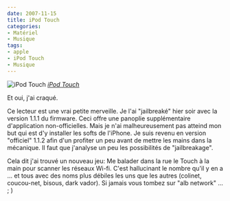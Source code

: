 ```yaml
---
date: 2007-11-15
title: iPod Touch
categories:
- Matériel
- Musique
tags:
- apple
- iPod Touch
- Musique
---
```

 <img src="https://farm3.static.flickr.com/2107/2035533100_73ff9a5886.jpg" alt="iPod Touch" />
<em><a href="https://www.flickr.com/photos/alienlebarge/2035533100/" title="photo sharing">iPod Touch</a></em>

Et oui, j'ai craqué.

Ce lecteur est une vrai petite merveille. Je l'ai "jailbreaké" hier soir avec la version 1.1.1 du firmware. Ceci offre une panoplie supplémentaire d'application non-officielles. Mais je n'ai malheureusement pas atteind mon but qui est d'y installer les softs de l'iPhone. Je suis revenu en version "officiel" 1.1.2 afin d'un profiter un peu avant de mettre les mains dans la mécanique. Il faut que j'analyse un peu les possibilités de "jailbreakage".

Cela dit j'ai trouvé un nouveau jeu: Me balader dans la rue le Touch à la main pour scanner les réseaux Wi-fi. C'est hallucinant le nombre qu'il y en a ... et tous avec des noms plus débiles les uns que les autres (colinet, coucou-net, bisous, dark vador).
Si jamais vous tombez sur "alb network" ... ; )

